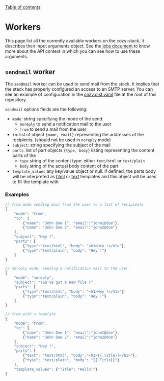 [Table of contents](README.md#table-of-contents)

# Workers

This page list all the currently available workers on the cozy-stack. It
describes their input arguments object. See the [jobs document](./jobs.md) to
know more about the API context in which you can see how to use these
arguments.

## `sendmail` worker

The `sendmail` worker can be used to send mail from the stack. It implies that
the stack has properly configured an access to an SMTP server. You can see an
example of configuration in the [cozy.dist.yaml](../cozy.dist.yaml) file at
the root of this repository.

`sendmail` options fields are the following:

- `mode`: string specifying the mode of the send:
    - `noreply` to send a notification mail to the user
    - `from` to send a mail from the user
- `to`: list of object `{name, email}` representing the addresses of the
  recipients. (should not be used in `noreply` mode)
- `subject`: string specifying the subject of the mail
- `parts`: list of part objects `{type, body}` listing representing the content parts of the
    - `type` string of the content type: either `text/html` or `text/plain`
    - `body` string of the actual body content of the part
- `template_values` any key/value object or null. if defined, the parts body will be interpreted as [html](https://golang.org/pkg/html/template/) or [text](https://golang.org/pkg/text/template/) templates and this object will be used to fill the template with

### Examples

```js
// from mode sending mail from the user to a list of recipients
{
    "mode": "from",
    "to": [
        {"name": "John Doe 1", "email":"john1@doe"},
        {"name": "John Doe 2", "email":"john2@doe"}
    ],
    "subject": "Hey !",
    "parts": [
        {"type":"text/html", "body": "<h1>Hey !</h1>"},
        {"type":"text/plain", "body": "Hey !"}
    ]
}

// noreply mode, sending a notification mail to the user
{
    "mode": "noreply",
    "subject": "You've got a new file !",
    "parts": [
        {"type":"text/html", "body": "<h1>Hey !</h1>"},
        {"type":"text/plain", "body": "Hey !"}
    ]
}

// from with a template
{
    "mode": "from",
    "to": [
        {"name": "John Doe 1", "email":"john1@doe"},
        {"name": "John Doe 2", "email":"john2@doe"}
    ],
    "subject": "Hey !",
    "parts": [
        {"text": "text/html", "body":"<h1>{{.Title}}</h1>"},
        {"type": "text/plain", "body": "{{.Title}}"}
    ],
    "template_values": {"Title": "Hello!"}
}
```

